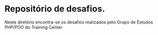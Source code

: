 # Repositório de desafios.

Neste diretório encontra-se os desafios realizados pelo Grupo de Estudos PHP/POO do Training Center.
